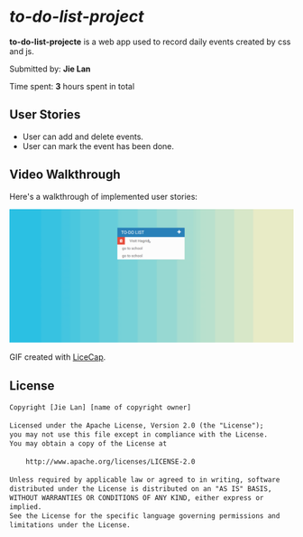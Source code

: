 #  *to-do-list-project*

**to-do-list-projecte** is a web app used to record daily events created by css and js.

Submitted by: **Jie Lan**

Time spent: **3** hours spent in total

## User Stories
* User can add and delete events.
* User can mark the event has been done.


## Video Walkthrough 

Here's a walkthrough of implemented user stories:

<img src='view.gif' title='Video Walkthrough' width='' alt='Video Walkthrough' />

GIF created with [LiceCap](http://www.cockos.com/licecap/).



## License

    Copyright [Jie Lan] [name of copyright owner]

    Licensed under the Apache License, Version 2.0 (the "License");
    you may not use this file except in compliance with the License.
    You may obtain a copy of the License at

        http://www.apache.org/licenses/LICENSE-2.0

    Unless required by applicable law or agreed to in writing, software
    distributed under the License is distributed on an "AS IS" BASIS,
    WITHOUT WARRANTIES OR CONDITIONS OF ANY KIND, either express or implied.
    See the License for the specific language governing permissions and
    limitations under the License.
